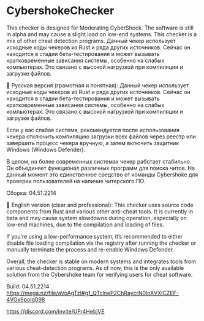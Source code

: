 # CybershokeChecker
This checker is designed for Moderating CyberShock. The software is still in alpha and may cause a slight load on low-end systems. This checker is a mix of other cheat detection programs.
Данный чекер использует исходные коды чекеров из Rust и ряда других источников. Сейчас он находится в стадии бета-тестирования и может вызывать кратковременные зависания системы, особенно на слабых компьютерах. Это связано с высокой нагрузкой при компиляции и загрузке файлов.

📌 Русская версия (грамотная и понятная):
Данный чекер использует исходные коды чекеров из Rust и ряда других источников. Сейчас он находится в стадии бета-тестирования и может вызывать кратковременные зависания системы, особенно на слабых компьютерах. Это связано с высокой нагрузкой при компиляции и загрузке файлов.

Если у вас слабая система, рекомендуется после использования чекера отключить компиляцию загрузки всех файлов через реестр или завершить процесс чекера вручную, а затем включить защитник Windows (Windows Defender).

В целом, на более современных системах чекер работает стабильно. Он объединяет функционал различных программ для поиска читов. На данный момент это единственное средство от команды Cybershoke для проверки пользователей на наличие читерского ПО.

Сборка: 04.51.2214

📌 English version (clear and professional):
This checker uses source code components from Rust and various other anti-cheat tools. It is currently in beta and may cause system slowdowns during operation, especially on low-end machines, due to the compilation and loading of files.

If you’re using a low-performance system, it’s recommended to either disable file loading compilation via the registry after running the checker or manually terminate the process and re-enable Windows Defender.

Overall, the checker is stable on modern systems and integrates tools from various cheat-detection programs. As of now, this is the only available solution from the Cybershoke team for verifying users for cheat software.

Build: 04.51.2214 https://mega.nz/file/aVoAgTzI#g1_QTclneP2ChRaycrN0loXVXICZEF-4VGx9poIq098

https://discord.com/invite/UFr4HebjVE
